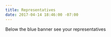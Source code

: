 ```yaml
---
title: Representatives
date: 2017-04-14 18:46:00 -07:00
---
```


Below the blue banner see your representatives